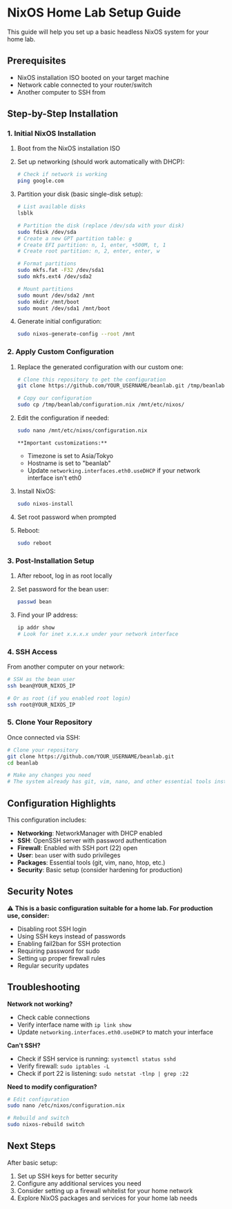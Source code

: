 # NixOS Home Lab Setup Guide

This guide will help you set up a basic headless NixOS system for your home lab.

## Prerequisites

- NixOS installation ISO booted on your target machine
- Network cable connected to your router/switch
- Another computer to SSH from

## Step-by-Step Installation

### 1. Initial NixOS Installation

1. Boot from the NixOS installation ISO
2. Set up networking (should work automatically with DHCP):
   ```bash
   # Check if network is working
   ping google.com
   ```

3. Partition your disk (basic single-disk setup):
   ```bash
   # List available disks
   lsblk
   
   # Partition the disk (replace /dev/sda with your disk)
   sudo fdisk /dev/sda
   # Create a new GPT partition table: g
   # Create EFI partition: n, 1, enter, +500M, t, 1
   # Create root partition: n, 2, enter, enter, w
   
   # Format partitions
   sudo mkfs.fat -F32 /dev/sda1
   sudo mkfs.ext4 /dev/sda2
   
   # Mount partitions
   sudo mount /dev/sda2 /mnt
   sudo mkdir /mnt/boot
   sudo mount /dev/sda1 /mnt/boot
   ```

4. Generate initial configuration:
   ```bash
   sudo nixos-generate-config --root /mnt
   ```

### 2. Apply Custom Configuration

1. Replace the generated configuration with our custom one:
   ```bash
   # Clone this repository to get the configuration
   git clone https://github.com/YOUR_USERNAME/beanlab.git /tmp/beanlab
   
   # Copy our configuration
   sudo cp /tmp/beanlab/configuration.nix /mnt/etc/nixos/
   ```

2. Edit the configuration if needed:
   ```bash
   sudo nano /mnt/etc/nixos/configuration.nix
   ```
   
       **Important customizations:**
    - Timezone is set to Asia/Tokyo
    - Hostname is set to "beanlab" 
    - Update `networking.interfaces.eth0.useDHCP` if your network interface isn't eth0

3. Install NixOS:
   ```bash
   sudo nixos-install
   ```

4. Set root password when prompted
5. Reboot:
   ```bash
   sudo reboot
   ```

### 3. Post-Installation Setup

1. After reboot, log in as root locally
2. Set password for the bean user:
   ```bash
   passwd bean
   ```

3. Find your IP address:
   ```bash
   ip addr show
   # Look for inet x.x.x.x under your network interface
   ```

### 4. SSH Access

From another computer on your network:
```bash
# SSH as the bean user
ssh bean@YOUR_NIXOS_IP

# Or as root (if you enabled root login)
ssh root@YOUR_NIXOS_IP
```

### 5. Clone Your Repository

Once connected via SSH:
```bash
# Clone your repository
git clone https://github.com/YOUR_USERNAME/beanlab.git
cd beanlab

# Make any changes you need
# The system already has git, vim, nano, and other essential tools installed
```

## Configuration Highlights

This configuration includes:

- **Networking**: NetworkManager with DHCP enabled
- **SSH**: OpenSSH server with password authentication
- **Firewall**: Enabled with SSH port (22) open
- **User**: `bean` user with sudo privileges
- **Packages**: Essential tools (git, vim, nano, htop, etc.)
- **Security**: Basic setup (consider hardening for production)

## Security Notes

⚠️ **This is a basic configuration suitable for a home lab. For production use, consider:**

- Disabling root SSH login
- Using SSH keys instead of passwords
- Enabling fail2ban for SSH protection
- Requiring password for sudo
- Setting up proper firewall rules
- Regular security updates

## Troubleshooting

**Network not working?**
- Check cable connections
- Verify interface name with `ip link show`
- Update `networking.interfaces.eth0.useDHCP` to match your interface

**Can't SSH?**
- Check if SSH service is running: `systemctl status sshd`
- Verify firewall: `sudo iptables -L`
- Check if port 22 is listening: `sudo netstat -tlnp | grep :22`

**Need to modify configuration?**
```bash
# Edit configuration
sudo nano /etc/nixos/configuration.nix

# Rebuild and switch
sudo nixos-rebuild switch
```

## Next Steps

After basic setup:
1. Set up SSH keys for better security
2. Configure any additional services you need
3. Consider setting up a firewall whitelist for your home network
4. Explore NixOS packages and services for your home lab needs 